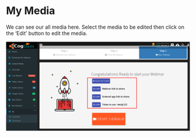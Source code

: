 # My Media

We can see our all media here. Select the media to be edited then click on the ‘Edit’ button to edit the media.

![](../.gitbook/assets/image%20%28199%29.png)

